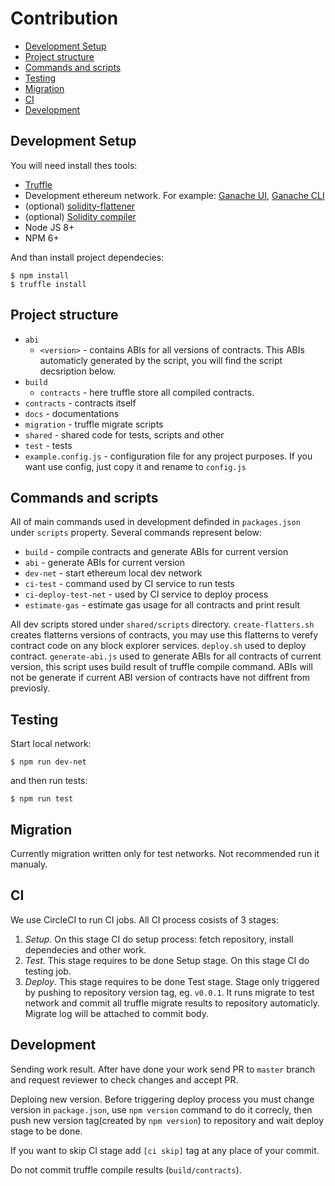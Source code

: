 # Contribution

 * [Development Setup](#development-setup)
 * [Project structure](#project-structure)
 * [Commands and scripts](#commands-and-scripts)
 * [Testing](#testing)
 * [Migration](#migration)
 * [CI](#ci)
 * [Development](#development)


## Development Setup

You will need install thes tools:

 * [Truffle](https://github.com/trufflesuite/truffle)
 * Development ethereum network. For example: [Ganache UI](https://github.com/trufflesuite/ganache), [Ganache CLI](https://github.com/trufflesuite/ganache-cli)
 * (optional) [solidity-flattener](https://github.com/BlockCatIO/solidity-flattener)
 * (optional) [Solidity compiler](https://solidity.readthedocs.io/en/v0.4.24/installing-solidity.html)
 * Node JS 8+
 * NPM 6+

And than install project dependecies:

```
$ npm install
$ truffle install
```

## Project structure

 * `abi`
    * `<version>` - contains ABIs for all versions of contracts. This ABIs automaticly generated by the script, you will find the script decsription below.
 * `build`
    * `contracts` - here truffle store all compiled contracts.
 * `contracts` - contracts itself
 * `docs` - documentations
 * `migration` - truffle migrate scripts
 * `shared` - shared code for tests, scripts and other
 * `test` - tests
 * `example.config.js` - configuration file for any project purposes. If you want use config, just copy it and rename to `config.js`

## Commands and scripts

All of main commands used in development definded in `packages.json` under `scripts` property. Several commands represent below:

 * `build` - compile contracts and generate ABIs for current version
 * `abi` - generate ABIs for current version
 * `dev-net` - start ethereum local dev network
 * `ci-test` - command used by CI service to run tests
 * `ci-deploy-test-net` - used by CI service to deploy process
 * `estimate-gas` - estimate gas usage for all contracts and print result

All dev scripts stored under `shared/scripts` directory. `create-flatters.sh` creates flatterns versions of contracts, you may use this flatterns to verefy contract code on any block explorer services. `deploy.sh` used to deploy contract.  `generate-abi.js` used to generate ABIs for all contracts of current version, this script uses build result of truffle compile command. ABIs will not be generate if current ABI version of contracts have not diffrent from previosly.

## Testing

Start local network:

```
$ npm run dev-net
```

and then run tests:

```
$ npm run test
```

## Migration

Currently migration written only for test networks. Not recommended run it manualy.

## CI

We use CircleCI to run CI jobs. All CI process cosists of 3 stages:

 1. *Setup*. On this stage CI do setup process: fetch repository, install dependecies and other work.
 2. *Test*. This stage requires to be done Setup stage. On this stage CI do testing job.
 3. *Deploy*. This stage requires to be done Test stage. Stage only triggered by pushing to repository version tag, eg. `v0.0.1`. It runs migrate to test network and commit all truffle migrate results to repository automaticly. Migrate log will be attached to commit body.

## Development

Sending work result. After have done your work send PR to `master` branch and request reviewer to check changes and accept PR.

Deploing new version. Before triggering deploy process you must change version in `package.json`, use `npm version` command to do it correcly, then push new version tag(created by `npm version`) to repository and wait deploy stage to be done.

If you want to skip CI stage add `[ci skip]` tag at any place of your commit.

Do not commit truffle compile results (`build/contracts`).
